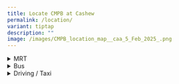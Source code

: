 ```yaml
---
title: Locate CMPB at Cashew
permalink: /location/
variant: tiptap
description: ""
image: /images/CMPB_location_map__caa_5_Feb_2025_.png
---
```

<div data-type="detailGroup" class="isomer-accordion isomer-accordion-white">
<details class="isomer-details">
<summary>MRT</summary>
<div data-type="detailsContent" class="isomer-details-content">
<p>CMPB is located approximately a 7-minutes walk from DT2 Cashew MRT station.
Take Exit A and use the pedestrian overhead bridge to enter CMPB via Block
1.</p>
</div>
</details>
<details class="isomer-details">
<summary>Bus</summary>
<div data-type="detailsContent" class="isomer-details-content">
<p>The nearest bus interchange is Bukit Panjang Bus Interchange.</p>
<p>The nearest bus stops are: 43091, 43099, 43109, 43111. Buses servicing
these stops: 67, 170, 176, 177, 178, 961, 961M, 963, 970.</p>
</div>
</details>
<details class="isomer-details">
<summary>Driving / Taxi</summary>
<div data-type="detailsContent" class="isomer-details-content">
<p>CMPB at Cashew is located at 91 Hillview Link, Singapore 669723.</p>
<p>Access Hillview Link via Hillview Avenue.</p>
<p>Carpark charges applies.</p>
</div>
</details>
</div>
<p></p>